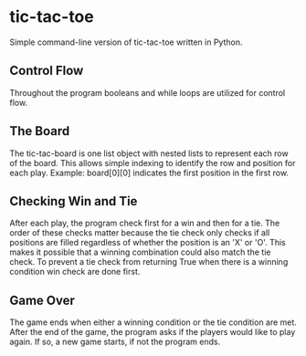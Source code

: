 # tic-tac-toe
Simple command-line version of tic-tac-toe written in Python.

## Control Flow
Throughout the program booleans and while loops are utilized for control flow.

## The Board
The tic-tac-board is one list object with nested lists to represent each row of the board.
This allows simple indexing to identify the row and position for each play.
Example: board[0][0] indicates the first position in the first row.

## Checking Win and Tie
After each play, the program check first for a win and then for a tie.
The order of these checks matter because the tie check only checks if all positions are filled regardless of whether the position is an 'X' or 'O'.
This makes it possible that a winning combination could also match the tie check.
To prevent a tie check from returning True when there is a winning condition win check are done first.

## Game Over
The game ends when either a winning condition or the tie condition are met.
After the end of the game, the program asks if the players would like to play again.
If so, a new game starts, if not the program ends.